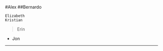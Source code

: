 #Alex
##Bernardo

```Laura
Elizabeth
Kristian
```

>Erin

* Jon

--------------------------------------
